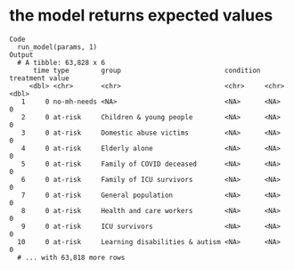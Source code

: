 # the model returns expected values

    Code
      run_model(params, 1)
    Output
      # A tibble: 63,828 x 6
          time type        group                          condition treatment value
         <dbl> <chr>       <chr>                          <chr>     <chr>     <dbl>
       1     0 no-mh-needs <NA>                           <NA>      <NA>          0
       2     0 at-risk     Children & young people        <NA>      <NA>          0
       3     0 at-risk     Domestic abuse victims         <NA>      <NA>          0
       4     0 at-risk     Elderly alone                  <NA>      <NA>          0
       5     0 at-risk     Family of COVID deceased       <NA>      <NA>          0
       6     0 at-risk     Family of ICU survivors        <NA>      <NA>          0
       7     0 at-risk     General population             <NA>      <NA>          0
       8     0 at-risk     Health and care workers        <NA>      <NA>          0
       9     0 at-risk     ICU survivors                  <NA>      <NA>          0
      10     0 at-risk     Learning disabilities & autism <NA>      <NA>          0
      # ... with 63,818 more rows

